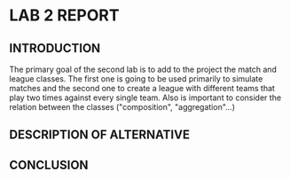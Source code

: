 # LAB 2 REPORT
## INTRODUCTION
The primary goal of the second lab is to add to the project the match and league classes. The first one is going to be used  primarily to simulate matches and the second one to create a league with different teams that play two times against every single team. Also is important to consider the relation between the classes ("composition", "aggregation"...)

## DESCRIPTION OF ALTERNATIVE

## CONCLUSION
